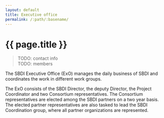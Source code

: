 ```yaml
---
layout: default
title: Executive office
permalink: /:path/:basename/
---
```

# {{ page.title }}

> TODO: contact info  
> TODO: members

The SBDI Executive Office (ExO) manages the daily business of SBDI and coordinates the work in different work groups.

The ExO consists of the SBDI Director, the deputy Director, the Project Coordinator and two Consortium representatives. The Consortium representatives are elected among the SBDI partners on a two year basis. The elected partner representatives are also tasked to lead the SBDI Coordination group, where all partner organizations are represented.
